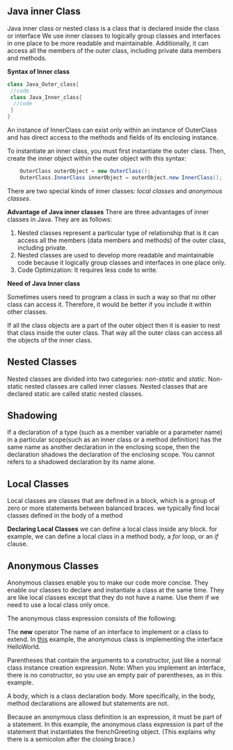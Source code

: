 ## Java inner Class

Java inner class or nested class is a class that is declared inside the class or interface We use inner classes to logically group classes and interfaces in one place to be more readable and maintainable. Additionally, it can access all the members of the outer class, including private data members and methods.

**Syntax of Inner class**
``` java
class Java_Outer_class{  
 //code  
 class Java_Inner_class{  
  //code  
 }  
}  
```
An instance of InnerClass can exist only within an instance of OuterClass and has direct access to the methods and fields of its enclosing instance.

To instantiate an inner class, you must first instantiate the outer class. Then, create the inner object within the outer object with this syntax:
```java
    OuterClass outerObject = new OuterClass();
    OuterClass.InnerClass innerObject = outerObject.new InnerClass();
```
There are two special kinds of inner classes: _local classes_ and _anonymous classes_.

**Advantage of Java inner classes**
There are three advantages of inner classes in Java. They are as follows:
1. Nested classes represent a particular type of relationship that is it can access all the members (data members and methods) of the outer class, including private.
2. Nested classes are used to develop more readable and maintainable code because it logically group classes and interfaces in one place only.
3. Code Optimization: It requires less code to write.

**Need of Java Inner class**

Sometimes users need to program a class in such a way so that no other class can access it. Therefore, it would be better if you include it within other classes.

If all the class objects are a part of the outer object then it is easier to nest that class inside the outer class. That way all the outer class can access all the objects of the inner class.

## Nested Classes

Nested classes are divided into two categories: _non-static_ and _static_. Non-static nested classes are called inner classes. Nested classes that are declared static are called static nested classes.

## Shadowing

If a declaration of a type (such as a member variable or a parameter name) in a particular scope(such as an inner class or a method definition) has the same name as another declaration in the enclosing scope, then the declaration shadows the declaration of the enclosing scope. You cannot refers to a shadowed declaration by its name alone. 

## Local Classes
Local classes are classes that are defined in a block, which is a group of zero or more statements between balanced braces. we typically find local classes defined in the body of a method

**Declaring Local Classes**
we can define a local class inside any block. for example, we can define a local class in a method body, a _for_ loop, or an _if_ clause.


## Anonymous Classes

Anonymous classes enable you to make our code more concise. They enable our classes to declare and instantiate a class at the same time. They are like local classes except that they do not have a name. Use them if we need to use a local class only once.

The anonymous class expression consists of the following:

The __new__ operator
The name of an interface to implement or a class to extend. In [this](./HelloWorldAnonymousClass.java) example, the anonymous class is implementing the interface HelloWorld.

Parentheses that contain the arguments to a constructor, just like a normal class instance creation expression. Note: When you implement an interface, there is no constructor, so you use an empty pair of parentheses, as in this example.

A body, which is a class declaration body. More specifically, in the body, method declarations are allowed but statements are not.

Because an anonymous class definition is an expression, it must be part of a statement. In this example, the anonymous class expression is part of the statement that instantiates the frenchGreeting object. (This explains why there is a semicolon after the closing brace.)